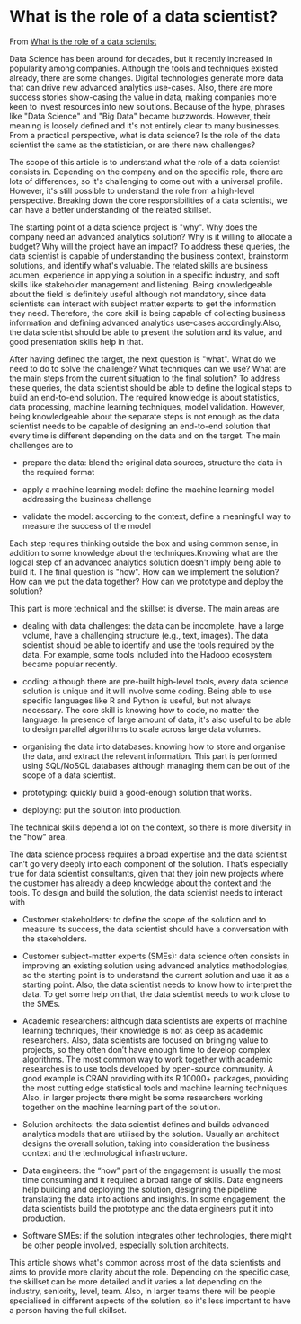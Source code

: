 
# What is the role of a data scientist?

From [What is the role of a data scientist](https://blogs.msdn.microsoft.com/data_insights_global_practice/2017/02/23/what-is-the-role-of-a-data-scientist/) 

Data Science has been around for decades, but it recently increased in popularity among companies. Although the tools and techniques existed already, there are some changes. Digital technologies generate more data that can drive new advanced analytics use-cases. Also, there are more success stories show-casing the value in data, making companies more keen to invest resources into new solutions. Because of the hype, phrases like "Data Science" and "Big Data" became buzzwords. However, their meaning is loosely defined and it's not entirely clear to many businesses. From a practical perspective, what is data science? Is the role of the data scientist the same as the statistician, or are there new challenges?

The scope of this article is to understand what the role of a data scientist consists in. Depending on the company and on the specific role, there are lots of differences, so it's challenging to come out with a universal profile. However, it's still possible to understand the role from a high-level perspective. Breaking down the core responsibilities of a data scientist, we can have a better understanding of the related skillset.

The starting point of a data science project is "why". Why does the company need an advanced analytics solution? Why is it willing to allocate a budget? Why will the project have an impact? To address these queries, the data scientist is capable of understanding the business context, brainstorm solutions, and identify what's valuable. The related skills are business acumen, experience in applying a solution in a specific industry, and soft skills like stakeholder management and listening. Being knowledgeable about the field is definitely useful although not mandatory, since data scientists can interact with subject matter experts to get the information they need. Therefore, the core skill is being capable of collecting business information and defining advanced analytics use-cases accordingly.Also, the data scientist should be able to present the solution and its value, and good presentation skills help in that.

After having defined the target, the next question is "what". What do we need to do to solve the challenge? What techniques can we use? What are the main steps from the current situation to the final solution? To address these queries, the data scientist should be able to define the logical steps to build an end-to-end solution. The required knowledge is about statistics, data processing, machine learning techniques, model validation. However, being knowledgeable about the separate steps is not enough as the data scientist needs to be capable of designing an end-to-end solution that every time is different depending on the data and on the target. The main challenges are to

- prepare the data: blend the original data sources, structure the data in the required format

- apply a machine learning model: define the machine learning model addressing the business challenge

- validate the model: according to the context, define a meaningful way to measure the success of the model

Each step requires thinking outside the box and using common sense, in addition to some knowledge about the techniques.Knowing what are the logical step of an advanced analytics solution doesn't imply being able to build it. The final question is "how". How can we implement the solution? How can we put the data together? How can we prototype and deploy the solution?

This part is more technical and the skillset is diverse. The main areas are

- dealing with data challenges: the data can be incomplete, have a large volume, have a challenging structure (e.g., text, images). The data scientist should be able to identify and use the tools required by the data. For example, some tools included into the Hadoop ecosystem became popular recently.

- coding: although there are pre-built high-level tools, every data science solution is unique and it will involve some coding. Being able to use specific languages like R and Python is useful, but not always necessary. The core skill is knowing how to code, no matter the language. In presence of large amount of data, it's also useful to be able to design parallel algorithms to scale across large data volumes.

- organising the data into databases: knowing how to store and organise the data, and extract the relevant information. This part is performed using SQL/NoSQL databases although managing them can be out of the scope of a data scientist.

- prototyping: quickly build a good-enough solution that works.

- deploying: put the solution into production.
 

The technical skills depend a lot on the context, so there is more diversity in the "how" area.

The data science process requires a broad expertise and the data scientist can’t go very deeply into each component of the solution. That’s especially true for data scientist consultants, given that they join new projects where the customer has already a deep knowledge about the context and the tools. To design and build the solution, the data scientist needs to interact with


- Customer stakeholders: to define the scope of the solution and to measure its success, the data scientist should have a conversation with the stakeholders.

- Customer subject-matter experts (SMEs): data science often consists in improving an existing solution using advanced analytics methodologies, so the starting point is to understand the current solution and use it as a starting point. Also, the data scientist needs to know how to interpret the data. To get some help on that, the data scientist needs to work close to the SMEs.

- Academic researchers: although data scientists are experts of machine learning techniques, their knowledge is not as deep as academic researchers. Also, data scientists are focused on bringing value to projects, so they often don’t have enough time to develop complex algorithms. The most common way to work together with academic researches is to use tools developed by open-source community. A good example is CRAN providing with its R 10000+ packages, providing the most cutting edge statistical tools and machine learning techniques. Also, in larger projects there might be some researchers working together on the machine learning part of the solution.

- Solution architects: the data scientist defines and builds advanced analytics models that are utilised by the solution. Usually an architect designs the overall solution, taking into consideration the business context and the technological infrastructure.

- Data engineers: the “how” part of the engagement is usually the most time consuming and it required a broad range of skills. Data engineers help building and deploying the solution, designing the pipeline translating the data into actions and insights. In some engagement, the data scientists build the prototype and the data engineers put it into production.

- Software SMEs: if the solution integrates other technologies, there might be other people involved, especially solution architects.

This article shows what's common across most of the data scientists and aims to provide more clarity about the role. Depending on the specific case, the skillset can be more detailed and it varies a lot depending on the industry, seniority, level, team. Also, in larger teams there will be people specialised in different aspects of the solution, so it's less important to have a person having the full skillset.